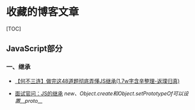 # 收藏的博客文章

[TOC]

## JavaScript部分

### 一、继承

- [【何不三连】做完这48道题彻底弄懂JS继承(1.7w字含辛整理-返璞归真)](https://juejin.im/post/5e75e22951882549027687f9#heading-41)

- [面试官问：JS的继承](https://juejin.im/post/5c433e216fb9a049c15f841b#heading-3)
*new、Object.create和Object.setPrototypeOf可以设置__proto__*


